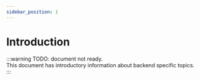 ```yaml
---
sidebar_position: 1
---
```


# Introduction

:::warning
TODO: document not ready.  
This document has introductory information about backend specific topics.
:::
